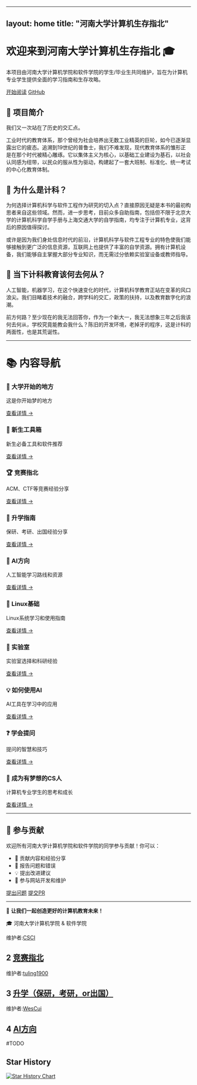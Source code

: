 
---
layout: home
title: "河南大学计算机生存指北"
---

# 欢迎来到河南大学计算机生存指北 🎓

<div class="hero-section">
  <p class="hero-description">
    本项目由河南大学计算机学院和软件学院的学生/毕业生共同维护，旨在为计算机专业学生提供全面的学习指南和生存攻略。
  </p>
  
  <div class="hero-buttons">
    <a href="#guides" class="btn btn-primary">开始阅读</a>
    <a href="https://github.com/CS-Survive-henu/CS-Survive-henu.github.io" class="btn btn-secondary">GitHub</a>
  </div>
</div>

## 🌟 项目简介

我们又一次站在了历史的交汇点。

工业时代的教育体系，那个曾经为社会培养出无数工业精英的巨轮，如今已逐渐显露出它的疲态。追溯到19世纪的普鲁士，我们不难发现，现代教育体系的雏形正是在那个时代被精心雕琢。它以集体主义为核心，以基础工业建设为基石，以社会认同感为纽带，以民众的服从性为驱动，构建起了一套大班制、标准化、统一考试的中心化教育体制。

## 🤔 为什么是计科？

为何选择计算机科学与软件工程作为研究的切入点？直接原因无疑是本书的最初构思者来自这些领域。然而，进一步思考，目前众多自助指南，包括但不限于北京大学的计算机科学自学手册与上海交通大学的自学指南，均专注于计算机专业，这背后的原因值得探讨。

或许是因为我们身处信息时代的前沿，计算机科学与软件工程专业的特色使我们能够接触到更广泛的信息资源，互联网上也提供了丰富的自学资源。拥有计算机设备，我们能够自主掌握大部分专业知识，而无需过分依赖实验室设备或教师指导。

## 🚀 当下计科教育该何去何从？

人工智能，机器学习，在这个快速变化的时代，计算机科学教育正站在变革的风口浪尖。我们目睹着技术的融合，跨学科的交汇，政策的扶持，以及教育数字化的浪潮。

前方何路？至少现在的我无法回答你，作为一个新大一，我无法想象三年之后我该何去何从，学校究竟能教会我什么？陈旧的开发环境，老掉牙的程序，这是计科的两面性，也是其荒诞性。

---

<div id="guides" class="guides-section">

# 📚 内容导航

<div class="guide-grid">
  <div class="guide-card">
    <h3>🎯 大学开始的地方</h3>
    <p>这是你开始梦的地方</p>
    <a href="/wiki/HCSG-大学开始的地方/" class="guide-link">查看详情 →</a>
  </div>

  <div class="guide-card">
    <h3>🔧 新生工具箱</h3>
    <p>新生必备工具和软件推荐</p>
    <a href="/wiki/新生工具箱/" class="guide-link">查看详情 →</a>
  </div>

  <div class="guide-card">
    <h3>🏆 竞赛指北</h3>
    <p>ACM、CTF等竞赛经验分享</p>
    <a href="/wiki/竞赛指北/" class="guide-link">查看详情 →</a>
  </div>

  <div class="guide-card">
    <h3>📖 升学指南</h3>
    <p>保研、考研、出国经验分享</p>
    <a href="/wiki/升学（保研，考研，or出国）/" class="guide-link">查看详情 →</a>
  </div>

  <div class="guide-card">
    <h3>🤖 AI方向</h3>
    <p>人工智能学习路线和资源</p>
    <a href="/wiki/AI方向/" class="guide-link">查看详情 →</a>
  </div>

  <div class="guide-card">
    <h3>🐧 Linux基础</h3>
    <p>Linux系统学习和使用指南</p>
    <a href="/wiki/Linux基础/" class="guide-link">查看详情 →</a>
  </div>

  <div class="guide-card">
    <h3>🔬 实验室</h3>
    <p>实验室选择和科研经验</p>
    <a href="/wiki/实验室/" class="guide-link">查看详情 →</a>
  </div>

  <div class="guide-card">
    <h3>💡 如何使用AI</h3>
    <p>AI工具在学习中的应用</p>
    <a href="/wiki/如何使用AI/" class="guide-link">查看详情 →</a>
  </div>

  <div class="guide-card">
    <h3>❓ 学会提问</h3>
    <p>提问的智慧和技巧</p>
    <a href="/wiki/学会提问/" class="guide-link">查看详情 →</a>
  </div>

  <div class="guide-card">
    <h3>💭 成为有梦想的CS人</h3>
    <p>计算机专业学生的思考和成长</p>
    <a href="/wiki/试着去成为一个有梦想的CS人/" class="guide-link">查看详情 →</a>
  </div>
</div>

</div>

---

## 🤝 参与贡献

欢迎所有河南大学计算机学院和软件学院的同学参与贡献！你可以：

- 📝 贡献内容和经验分享
- 🐛 报告问题和错误
- 💡 提出改进建议
- 🔧 参与网站开发和维护

<div class="contribute-section">
  <a href="https://github.com/CS-Survive-henu/CS-Survive-henu.github.io/issues" class="btn btn-outline">提出问题</a>
  <a href="https://github.com/CS-Survive-henu/CS-Survive-henu.github.io/pulls" class="btn btn-outline">提交PR</a>
</div>

---

<div class="footer-info">
  <p>💫 <strong>让我们一起创造更好的计算机教育未来！</strong></p>
  <p>🎓 河南大学计算机学院 & 软件学院</p>
</div>

维护者:[CSCI](https://github.com/ESP-8266-offical)

##  2  [竞赛指北](https://github.com/CS-Survive-henu/Henu-Computer-Survival-Guide/wiki/%E7%AB%9E%E8%B5%9B%E6%8C%87%E5%8C%97) 

维护者:[tuling1900](https://github.com/tuling1900)

##  3  [升学（保研，考研，or出国）](https://github.com/CS-Survive-henu/Henu-Computer-Survival-Guide/wiki/%E5%8D%87%E5%AD%A6%EF%BC%88%E4%BF%9D%E7%A0%94%EF%BC%8C%E8%80%83%E7%A0%94%EF%BC%8Cor%E5%87%BA%E5%9B%BD%EF%BC%89)

维护者:[WesCui](https://github.com/WesCui)

##  4  [AI方向](https://github.com/CS-Survive-henu/Henu-Computer-Survival-Guide/wiki/AI%E6%96%B9%E5%90%91)


#TODO

## Star History

<a href="https://star-history.com/#CS-Survive-henu/Henu-Computer-Survival-Guide&Timeline">
 <picture>
   <source media="(prefers-color-scheme: dark)" srcset="https://api.star-history.com/svg?repos=CS-Survive-henu/Henu-Computer-Survival-Guide&type=Timeline&theme=dark" />
   <source media="(prefers-color-scheme: light)" srcset="https://api.star-history.com/svg?repos=CS-Survive-henu/Henu-Computer-Survival-Guide&type=Timeline" />
   <img alt="Star History Chart" src="https://api.star-history.com/svg?repos=CS-Survive-henu/Henu-Computer-Survival-Guide&type=Timeline" />
 </picture>
</a>
